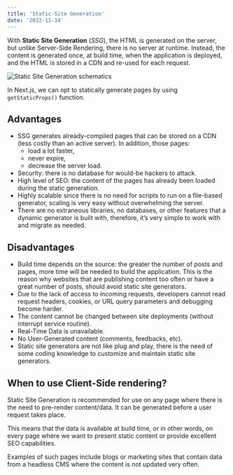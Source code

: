 ```yaml
---
title: 'Static-Site Generation'
date: '2022-11-14'
---
```


With **Static Site Generation** (*SSG*), the HTML is generated on the server, but unlike Server-Side Rendering, there is no server at runtime. Instead, the content is generated once, at build time, when the application is deployed, and the HTML is stored in a CDN and re-used for each request.

![Static Site Generation schematics](/images/SSG.png "Static Site Generation")

In Next.js, we can opt to statically generate pages by using `getStaticProps()` function.

## Advantages

- SSG generates already-compiled pages that can be stored on a CDN (less costly than an active server). In addition, those pages:
    - load a lot faster,
    - never expire,
    - decrease the server load.
- Security: there is no database for would-be hackers to attack.
- High level of SEO: the content of the pages has already been loaded during the static generation.
- Highly scalable since there is no need for scripts to run on a file-based generator, scaling is very easy without overwhelming the server.
- There are no extraneous libraries, no databases, or other features that a dynamic generator is built with, therefore, it’s very simple to work with and migrate as needed.

## Disadvantages

- Build time depends on the source: the greater the number of posts and pages, more time will be needed to build the application. This is the reason why websites that are publishing content too often or have a great number of posts, should avoid static site generators.
- Due to the lack of access to incoming requests, developers cannot read request headers, cookies, or URL query parameters and debugging become harder.
- The content cannot be changed between site deployments (without interrupt service routine).
- Real-Time Data is unavailable.
- No User-Generated content (comments, feedbacks, etc).
- Static site generators are not like plug and play, there is the need of some coding knowledge to customize and maintain static site generators.

## When to use Client-Side rendering?

Static Site Generation is recommended for use on any page where there is the need to pre-render content/data. It can be generated before a user request takes place.

This means that the data is available at build time, or in other words, on every page where we want to present static content or provide excellent SEO capabilities.

Examples of such pages include blogs or marketing sites that contain data from a headless CMS where the content is not updated very often. 
